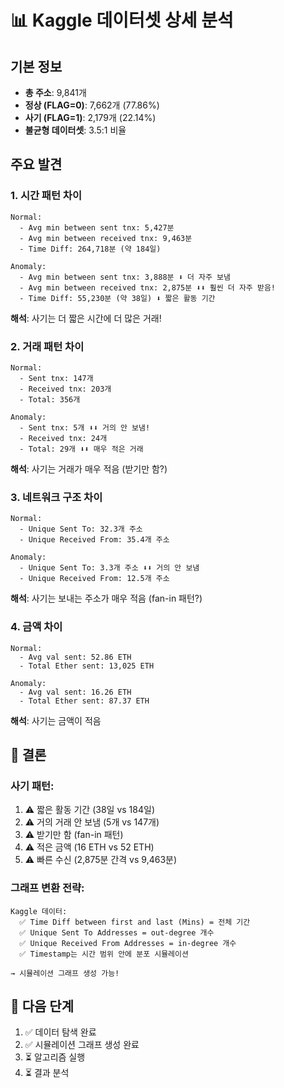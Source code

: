 # 📊 Kaggle 데이터셋 상세 분석

## 기본 정보

- **총 주소**: 9,841개
- **정상 (FLAG=0)**: 7,662개 (77.86%)
- **사기 (FLAG=1)**: 2,179개 (22.14%)
- **불균형 데이터셋**: 3.5:1 비율

## 주요 발견

### 1. 시간 패턴 차이

```
Normal:
  - Avg min between sent tnx: 5,427분
  - Avg min between received tnx: 9,463분
  - Time Diff: 264,718분 (약 184일)

Anomaly:
  - Avg min between sent tnx: 3,888분 ⬇️ 더 자주 보냄
  - Avg min between received tnx: 2,875분 ⬇️⬇️ 훨씬 더 자주 받음!
  - Time Diff: 55,230분 (약 38일) ⬇️ 짧은 활동 기간
```

**해석**: 사기는 더 짧은 시간에 더 많은 거래!

### 2. 거래 패턴 차이

```
Normal:
  - Sent tnx: 147개
  - Received tnx: 203개
  - Total: 356개

Anomaly:
  - Sent tnx: 5개 ⬇️⬇️ 거의 안 보냄!
  - Received tnx: 24개
  - Total: 29개 ⬇️⬇️ 매우 적은 거래
```

**해석**: 사기는 거래가 매우 적음 (받기만 함?)

### 3. 네트워크 구조 차이

```
Normal:
  - Unique Sent To: 32.3개 주소
  - Unique Received From: 35.4개 주소

Anomaly:
  - Unique Sent To: 3.3개 주소 ⬇️⬇️ 거의 안 보냄
  - Unique Received From: 12.5개 주소
```

**해석**: 사기는 보내는 주소가 매우 적음 (fan-in 패턴?)

### 4. 금액 차이

```
Normal:
  - Avg val sent: 52.86 ETH
  - Total Ether sent: 13,025 ETH

Anomaly:
  - Avg val sent: 16.26 ETH
  - Total Ether sent: 87.37 ETH
```

**해석**: 사기는 금액이 적음

## 🎯 결론

### 사기 패턴:

1. ⚠️ 짧은 활동 기간 (38일 vs 184일)
2. ⚠️ 거의 거래 안 보냄 (5개 vs 147개)
3. ⚠️ 받기만 함 (fan-in 패턴)
4. ⚠️ 적은 금액 (16 ETH vs 52 ETH)
5. ⚠️ 빠른 수신 (2,875분 간격 vs 9,463분)

### 그래프 변환 전략:

```
Kaggle 데이터:
  ✅ Time Diff between first and last (Mins) = 전체 기간
  ✅ Unique Sent To Addresses = out-degree 개수
  ✅ Unique Received From Addresses = in-degree 개수
  ✅ Timestamp는 시간 범위 안에 분포 시뮬레이션

→ 시뮬레이션 그래프 생성 가능!
```

## 📝 다음 단계

1. ✅ 데이터 탐색 완료
2. ✅ 시뮬레이션 그래프 생성 완료
3. ⏳ 알고리즘 실행
4. ⏳ 결과 분석
